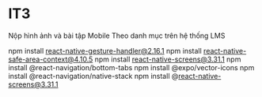 # IT3
Nộp hình ảnh và bài tập Mobile 
Theo danh mục trên hệ thống LMS

npm install react-native-gesture-handler@2.16.1
npm install react-native-safe-area-context@4.10.5
npm install react-native-screens@3.31.1
npm install @react-navigation/bottom-tabs
npm install @expo/vector-icons
npm install @react-navigation/native-stack
npm install @react-native-screens@3.31.1